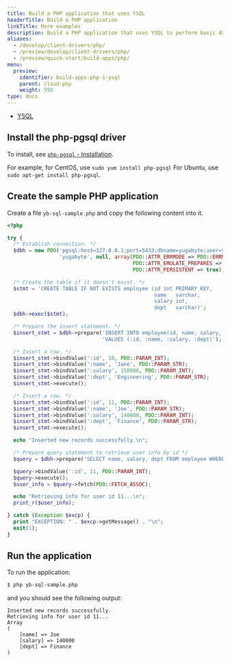 ```yaml
---
title: Build a PHP application that uses YSQL
headerTitle: Build a PHP application
linkTitle: More examples
description: Build a PHP application that uses YSQL to perform basic database operations.
aliases:
  - /develop/client-drivers/php/
  - /preview/develop/client-drivers/php/
  - /preview/quick-start/build-apps/php/
menu:
  preview:
    identifier: build-apps-php-1-ysql
    parent: cloud-php
    weight: 555
type: docs
---
```


<ul class="nav nav-tabs-alt nav-tabs-yb">

  <li >
    <a href="../ysql/" class="nav-link active">
      <i class="icon-postgres" aria-hidden="true"></i>
      YSQL
    </a>
  </li>

</ul>

## Install the php-pgsql driver

To install, see [`php-pgsql` - Installation](https://www.php.net/manual/en/pgsql.installation.php).

For example, for CentOS, use `sudo yum install php-pgsql` For Ubuntu, use `sudo apt-get install php-pgsql`.

## Create the sample PHP application

Create a file `yb-sql-sample.php` and copy the following content into it.

```php
<?php

try {
  /* Establish connection. */
  $dbh = new PDO('pgsql:host=127.0.0.1;port=5433;dbname=yugabyte;user=yugabyte;password=yugabyte',
                 'yugabyte', null, array(PDO::ATTR_ERRMODE => PDO::ERRMODE_EXCEPTION,
                                         PDO::ATTR_EMULATE_PREPARES => true,
                                         PDO::ATTR_PERSISTENT => true));

  /* Create the table if it doesn't exist. */
  $stmt = 'CREATE TABLE IF NOT EXISTS employee (id int PRIMARY KEY,
                                                name   varchar,
                                                salary int,
                                                dept   varchar)';
  $dbh->exec($stmt);

  /* Prepare the insert statement. */
  $insert_stmt = $dbh->prepare('INSERT INTO employee(id, name, salary, dept) ' .
                               'VALUES (:id, :name, :salary, :dept)');

  /* Insert a row. */
  $insert_stmt->bindValue(':id', 10, PDO::PARAM_INT);
  $insert_stmt->bindValue(':name', 'Jane', PDO::PARAM_STR);
  $insert_stmt->bindValue(':salary', 150000, PDO::PARAM_INT);
  $insert_stmt->bindValue(':dept', 'Engineering', PDO::PARAM_STR);
  $insert_stmt->execute();

  /* Insert a row. */
  $insert_stmt->bindValue(':id', 11, PDO::PARAM_INT);
  $insert_stmt->bindValue(':name', 'Joe', PDO::PARAM_STR);
  $insert_stmt->bindValue(':salary', 140000, PDO::PARAM_INT);
  $insert_stmt->bindValue(':dept', 'Finance', PDO::PARAM_STR);
  $insert_stmt->execute();

  echo "Inserted new records successfully.\n";

  /* Prepare query statement to retrieve user info by id */
  $query = $dbh->prepare('SELECT name, salary, dept FROM employee WHERE id = :id');

  $query->bindValue(':id', 11, PDO::PARAM_INT);
  $query->execute();
  $user_info = $query->fetch(PDO::FETCH_ASSOC);

  echo "Retrieving info for user id 11...\n";
  print_r($user_info);

} catch (Exception $excp) {
  print "EXCEPTION: " . $excp->getMessage() . "\n";
  exit(1);
}
```

## Run the application

To run the application:

```sh
$ php yb-sql-sample.php
```

and you should see the following output:

```output
Inserted new records successfully.
Retrieving info for user id 11...
Array
(
    [name] => Joe
    [salary] => 140000
    [dept] => Finance
)
```
